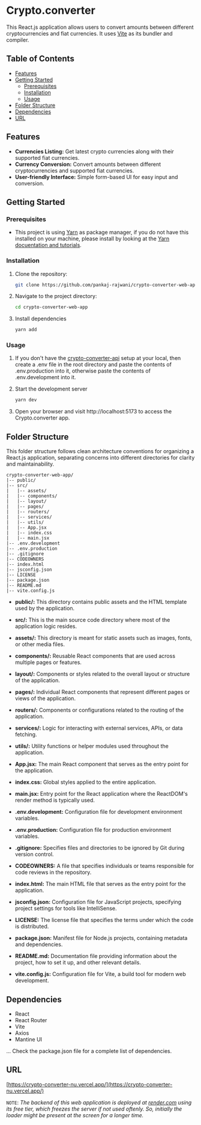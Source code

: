 # Crypto.converter

This React.js application allows users to convert amounts between different cryptocurrencies and fiat currencies. It uses [Vite](https://vitejs.dev) as its bundler and compiler.

## Table of Contents

- [Features](#features)
- [Getting Started](#getting-started)
  - [Prerequisites](#prerequisites)
  - [Installation](#installation)
  - [Usage](#usage)
- [Folder Structure](#folder-structure)
- [Dependencies](#dependencies)
- [URL](#url)

## Features

- **Currencies Listing:** Get latest crypto currencies along with their supported fiat currencies.
- **Currency Conversion:** Convert amounts between different cryptocurrencies and supported fiat currencies.
- **User-friendly Interface:** Simple form-based UI for easy input and conversion.

## Getting Started

### Prerequisites

- This project is using [Yarn](https://yarnpkg.com/en/docs/install) as package manager, if you do not have this installed on your machine, please install by looking at the [Yarn docuentation and tutorials](https://classic.yarnpkg.com/en/docs).

### Installation

1. Clone the repository:

   ```bash
   git clone https://github.com/pankaj-rajwani/crypto-converter-web-app.git
   ```

2. Navigate to the project directory:

   ```bash
   cd crypto-converter-web-app
   ```

3. Install dependencies

   ```bash
   yarn add
   ```

### Usage

1. If you don't have the [crypto-converter-api](https://github.com/pankaj-rajwani/crypto-converter-api) setup at your local, then create a .env file in the root directory and paste the contents of .env.production into it, otherwise paste the contents of .env.development into it.

2. Start the development server

   ```bash
   yarn dev
   ```

3. Open your browser and visit http://localhost:5173 to access the Crypto.converter app.

## Folder Structure

This folder structure follows clean architecture conventions for organizing a React.js application, separating concerns into different directories for clarity and maintainability.

    crypto-converter-web-app/
    |-- public/
    |-- src/
    |   |-- assets/
    |   |-- components/
    |   |-- layout/
    |   |-- pages/
    |   |-- routers/
    |   |-- services/
    |   |-- utils/
    |   |-- App.jsx
    |   |-- index.css
    |   |-- main.jsx
    |-- .env.development
    |-- .env.production
    |-- .gitignore
    |-- CODEOWNERS
    |-- index.html
    |-- jsconfig.json
    |-- LICENSE
    |-- package.json
    |-- README.md
    |-- vite.config.js

- **public/:** This directory contains public assets and the HTML template used by the application.

- **src/:** This is the main source code directory where most of the application logic resides.

- **assets/:** This directory is meant for static assets such as images, fonts, or other media files.

- **components/:** Reusable React components that are used across multiple pages or features.

- **layout/:** Components or styles related to the overall layout or structure of the application.

- **pages/:** Individual React components that represent different pages or views of the application.

- **routers/:** Components or configurations related to the routing of the application.

- **services/:** Logic for interacting with external services, APIs, or data fetching.

- **utils/:** Utility functions or helper modules used throughout the application.

- **App.jsx:** The main React component that serves as the entry point for the application.

- **index.css:** Global styles applied to the entire application.

- **main.jsx:** Entry point for the React application where the ReactDOM's render method is typically used.

- **.env.development:** Configuration file for development environment variables.

- **.env.production:** Configuration file for production environment variables.

- **.gitignore:** Specifies files and directories to be ignored by Git during version control.

- **CODEOWNERS:** A file that specifies individuals or teams responsible for code reviews in the repository.

- **index.html:** The main HTML file that serves as the entry point for the application.

- **jsconfig.json:** Configuration file for JavaScript projects, specifying project settings for tools like IntelliSense.

- **LICENSE:** The license file that specifies the terms under which the code is distributed.

- **package.json:** Manifest file for Node.js projects, containing metadata and dependencies.

- **README.md:** Documentation file providing information about the project, how to set it up, and other relevant details.

- **vite.config.js:** Configuration file for Vite, a build tool for modern web development.

## Dependencies

- React
- React Router
- Vite
- Axios
- Mantine UI

...
Check the package.json file for a complete list of dependencies.

## URL

[https://crypto-converter-nu.vercel.app/](https://crypto-converter-nu.vercel.app/)

`NOTE`: _The backend of this web application is deployed at [render.com](https://render.com) using its free tier, which freezes the server if not used oftenly. So, initially the loader might be present at the screen for a longer time._
